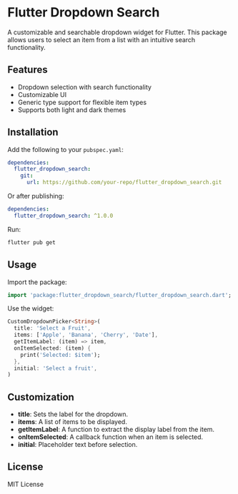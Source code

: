# Flutter Dropdown Search

A customizable and searchable dropdown widget for Flutter. This package allows users to select an item from a list with an intuitive search functionality.

## Features
- Dropdown selection with search functionality
- Customizable UI
- Generic type support for flexible item types
- Supports both light and dark themes

## Installation
Add the following to your `pubspec.yaml`:

```yaml
dependencies:
  flutter_dropdown_search:
    git:
      url: https://github.com/your-repo/flutter_dropdown_search.git
```

Or after publishing:

```yaml
dependencies:
  flutter_dropdown_search: ^1.0.0
```

Run:
```sh
flutter pub get
```

## Usage

Import the package:

```dart
import 'package:flutter_dropdown_search/flutter_dropdown_search.dart';
```

Use the widget:

```dart
CustomDropdownPicker<String>(
  title: 'Select a Fruit',
  items: ['Apple', 'Banana', 'Cherry', 'Date'],
  getItemLabel: (item) => item,
  onItemSelected: (item) {
    print('Selected: $item');
  },
  initial: 'Select a fruit',
)
```

## Customization
- **title**: Sets the label for the dropdown.
- **items**: A list of items to be displayed.
- **getItemLabel**: A function to extract the display label from the item.
- **onItemSelected**: A callback function when an item is selected.
- **initial**: Placeholder text before selection.



## License
MIT License


